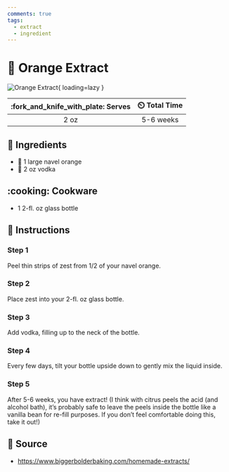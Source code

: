 ```yaml
---
comments: true
tags:
  - extract
  - ingredient
---
```

# :tangerine: Orange Extract

![Orange Extract](../../assets/images/orange-extract.jpg){ loading=lazy }

| :fork_and_knife_with_plate: Serves | :timer_clock: Total Time |
|:----------------------------------:|:-----------------------: |
| 2 oz | 5-6 weeks |

## :salt: Ingredients

- :tangerine: 1 large navel orange
- :sake: 2 oz vodka

## :cooking: Cookware

- 1 2-fl. oz glass bottle

## :pencil: Instructions

### Step 1

Peel thin strips of zest from 1/2 of your navel orange.

### Step 2

Place zest into your 2-fl. oz glass bottle.

### Step 3

Add vodka, filling up to the neck of the bottle.

### Step 4

Every few days, tilt your bottle upside down to gently mix the liquid inside.

### Step 5

After 5-6 weeks, you have extract! (I think with citrus peels the acid (and alcohol bath), it’s probably safe to leave
the peels inside the bottle like a vanilla bean for re-fill purposes. If you don’t feel comfortable doing this, take
it out!)

## :link: Source

- <https://www.biggerbolderbaking.com/homemade-extracts/>
